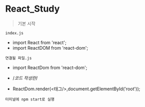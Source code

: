 # React_Study
> 기본 시작

`index.js`

- import React from 'react';
- import ReactDOM from 'react-dom';


`연결될 파일.js`

- import ReactDom from 'react-dom';

- /*코드 작성란*/

- ReactDom.render(<태그/>,document.getElementById('root'));

`터미널에 npm start로 실행`
